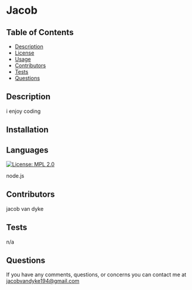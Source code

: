# Jacob
## Table of Contents
- [Description](#description)
- [License](#license)
- [Usage](#usage)
- [Contributors](#contributors)
- [Tests](#tests)
- [Questions](#questions) 
          
## Description
i enjoy coding

## Installation
          
## Languages
[![License: MPL 2.0](https://img.shields.io/badge/License-MPL_2.0-brightgreen.svg)](https://opensource.org/licenses/MPL-2.0)

node.js

## Contributors
jacob van dyke
  
## Tests
n/a

## Questions
If you have any comments, questions, or concerns you can contact me at jacobvandyke194@gmail.com
